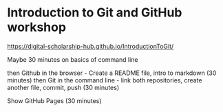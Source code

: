 # Introduction to Git and GitHub workshop

https://digital-scholarship-hub.github.io/IntroductionToGit/


Maybe 30 minutes on basics of command line

then Github in the browser - Create a README file, intro to markdown (30 minutes)
then Git in the command line - link both repositories, create another file, commit, push (30 minutes)

Show GitHub Pages (30 minutes)
